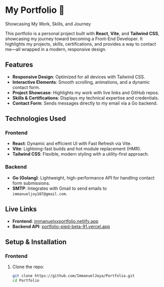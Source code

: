 # My Portfolio 🌟  
Showcasing My Work, Skills, and Journey  

This portfolio is a personal project built with **React**, **Vite**, and **Tailwind CSS**, showcasing my journey toward becoming a Front-End Developer. It highlights my projects, skills, certifications, and provides a way to contact me—all wrapped in a modern, responsive design.

## Features  
- **Responsive Design**: Optimized for all devices with Tailwind CSS.  
- **Interactive Elements**: Smooth scrolling, animations, and a dynamic contact form.  
- **Project Showcase**: Highlights my work with live links and GitHub repos.  
- **Skills & Certifications**: Displays my technical expertise and credentials.  
- **Contact Form**: Sends messages directly to my email via a Go backend.

## Technologies Used  
### Frontend  
- **React**: Dynamic and efficient UI with Fast Refresh via Vite.  
- **Vite**: Lightning-fast builds and hot module replacement (HMR).  
- **Tailwind CSS**: Flexible, modern styling with a utility-first approach.  

### Backend  
- **Go (Golang)**: Lightweight, high-performance API for handling contact form submissions.  
- **SMTP**: Integrates with Gmail to send emails to `immanueljoy107@gmail.com`.

## Live Links  
- **Frontend**: [immanuelxxportfolio.netlify.app](https://immanuelxxportfolio.netlify.app)  
- **Backend API**: [portfolio-pied-beta-91.vercel.app](https://portfolio-pied-beta-91.vercel.app)  

## Setup & Installation  
### Frontend  
1. Clone the repo:
   ```bash
   git clone https://github.com/ImmanuelJoya/Portfolio.git
   cd Portfolio